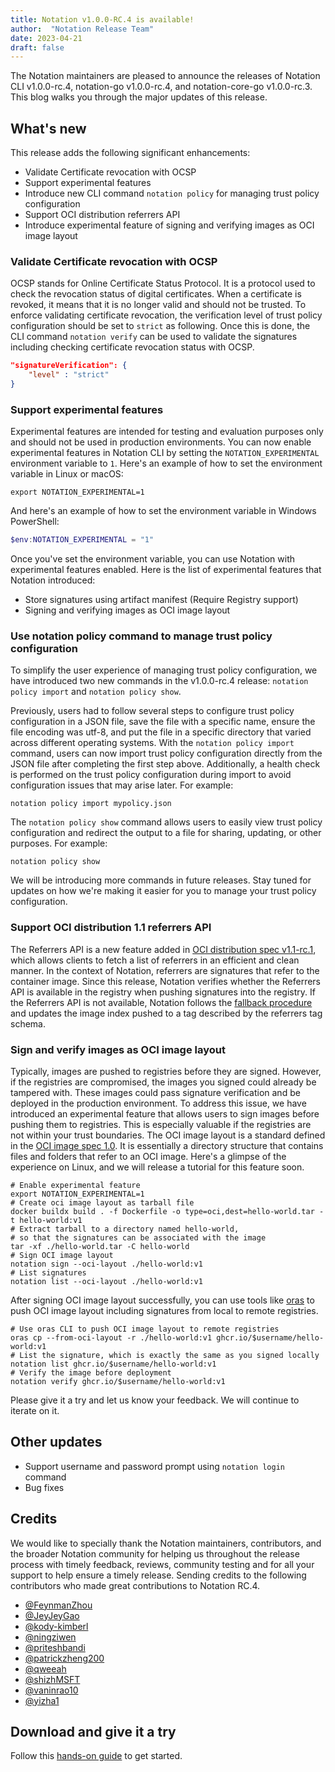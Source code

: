 ```yaml
---
title: Notation v1.0.0-RC.4 is available!
author:  "Notation Release Team"
date: 2023-04-21
draft: false
---
```


The Notation maintainers are pleased to announce the releases of Notation CLI v1.0.0-rc.4, notation-go v1.0.0-rc.4, and notation-core-go v1.0.0-rc.3. This blog walks you through the major updates of this release.

## What's new

This release adds the following significant enhancements:

- Validate Certificate revocation with OCSP
- Support experimental features
- Introduce new CLI command `notation policy` for managing trust policy configuration
- Support OCI distribution referrers API
- Introduce experimental feature of signing and verifying images as OCI image layout

### Validate Certificate revocation with OCSP

OCSP stands for Online Certificate Status Protocol. It is a protocol used to check the revocation status of digital certificates. When a certificate is revoked, it means that it is no longer valid and should not be trusted. To enforce validating certificate revocation, the verification level of trust policy configuration should be set to `strict` as following. Once this is done, the CLI command `notation verify` can be used to validate the signatures including checking certificate revocation status with OCSP.

```json
"signatureVerification": {
    "level" : "strict" 
}
```

### Support experimental features

Experimental features are intended for testing and evaluation purposes only and should not be used in production environments. You can now enable experimental features in Notation CLI by setting the `NOTATION_EXPERIMENTAL` environment variable to `1`. Here's an example of how to set the environment variable in Linux or macOS:

```shell
export NOTATION_EXPERIMENTAL=1
```

And here's an example of how to set the environment variable in Windows PowerShell:

```powershell
$env:NOTATION_EXPERIMENTAL = "1"
```

Once you've set the environment variable, you can use Notation with experimental features enabled. Here is the list of experimental features that Notation introduced:

- Store signatures using artifact manifest (Require Registry support)
- Signing and verifying images as OCI image layout

### Use notation policy command to manage trust policy configuration

To simplify the user experience of managing trust policy configuration, we have introduced two new commands in the v1.0.0-rc.4 release: `notation policy import` and `notation policy show`.

Previously, users had to follow several steps to configure trust policy configuration in a JSON file, save the file with a specific name, ensure the file encoding was utf-8, and put the file in a specific directory that varied across different operating systems. With the `notation policy import` command, users can now import trust policy configuration directly from the JSON file after completing the first step above. Additionally, a health check is performed on the trust policy configuration during import to avoid configuration issues that may arise later. For example:

```shell
notation policy import mypolicy.json
```

The `notation policy show` command allows users to easily view trust policy configuration and redirect the output to a file for sharing, updating, or other purposes. For example:

```shell
notation policy show
```

We will be introducing more commands in future releases. Stay tuned for updates on how we're making it easier for you to manage your trust policy configuration.

### Support OCI distribution 1.1 referrers API

The Referrers API is a new feature added in [OCI distribution spec v1.1-rc.1](https://github.com/opencontainers/distribution-spec/blob/v1.1.0-rc1/spec.md#listing-referrers), which allows clients to fetch a list of referrers in an efficient and clean manner. In the context of Notation, referrers are signatures that refer to the container image. Since this release, Notation verifies whether the Referrers API is available in the registry when pushing signatures into the registry. If the Referrers API is not available, Notation follows the [fallback procedure](https://github.com/opencontainers/distribution-spec/blob/v1.1.0-rc1/spec.md#unavailable-referrers-api) and updates the image index pushed to a tag described by the referrers tag schema.

### Sign and verify images as OCI image layout

Typically, images are pushed to registries before they are signed. However, if the registries are compromised, the images you signed could already be tampered with. These images could pass signature verification and be deployed in the production environment. To address this issue, we have introduced an experimental feature that allows users to sign images before pushing them to registries. This is especially valuable if the registries are not within your trust boundaries. The OCI image layout is a standard defined in the [OCI image spec 1.0](https://github.com/opencontainers/image-spec/blob/v1.0/image-layout.md). It is essentially a directory structure that contains files and folders that refer to an OCI image. Here's a glimpse of the experience on Linux, and we will release a tutorial for this feature soon.

```shell
# Enable experimental feature
export NOTATION_EXPERIMENTAL=1
# Create oci image layout as tarball file
docker buildx build . -f Dockerfile -o type=oci,dest=hello-world.tar -t hello-world:v1
# Extract tarball to a directory named hello-world, 
# so that the signatures can be associated with the image
tar -xf ./hello-world.tar -C hello-world
# Sign OCI image layout
notation sign --oci-layout ./hello-world:v1
# List signatures
notation list --oci-layout ./hello-world:v1
```

After signing OCI image layout successfully, you can use tools like [oras](https://oras.land/) to push OCI image layout including signatures from local to remote registries.

```shell
# Use oras CLI to push OCI image layout to remote registries
oras cp --from-oci-layout -r ./hello-world:v1 ghcr.io/$username/hello-world:v1
# List the signature, which is exactly the same as you signed locally
notation list ghcr.io/$username/hello-world:v1
# Verify the image before deployment
notation verify ghcr.io/$username/hello-world:v1
```

Please give it a try and let us know your feedback. We will continue to iterate on it.

## Other updates

- Support username and password prompt using `notation login` command
- Bug fixes

## Credits

We would like to specially thank the Notation maintainers, contributors, and the broader Notation community for helping us throughout the release process with timely feedback, reviews, community testing and for all your support to help ensure a timely release. Sending credits to the following contributors who made great contributions to Notation RC.4.

- [@FeynmanZhou](https://github.com/FeynmanZhou)
- [@JeyJeyGao](https://github.com/JeyJeyGao)
- [@kody-kimberl](https://github.com/kody-kimberl)
- [@ningziwen](https://github.com/ningziwen)
- [@priteshbandi](https://github.com/priteshbandi)
- [@patrickzheng200](https://github.com/patrickzheng200)
- [@qweeah](https://github.com/qweeah)
- [@shizhMSFT](https://github.com/shizhMSFT)
- [@vaninrao10](https://github.com/vaninrao10)
- [@yizha1](https://github.com/yizha1)

## Download and give it a try

Follow this [hands-on guide](https://notaryproject.dev/docs/quickstart/) to get started.
